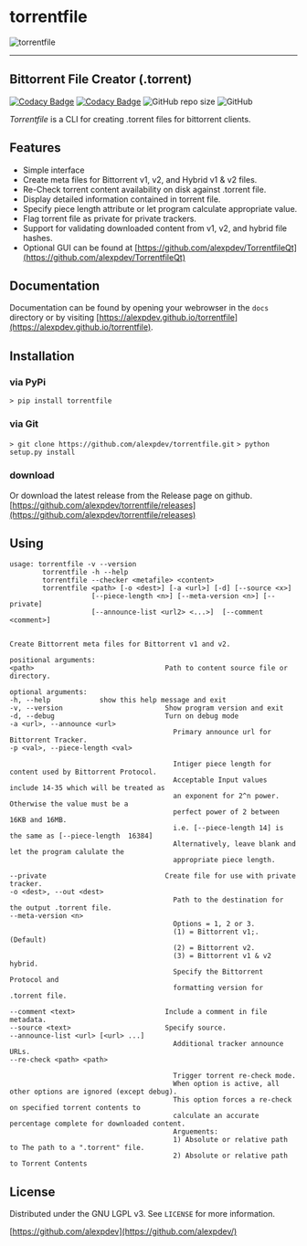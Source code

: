 # torrentfile

![torrentfile](https://github.com/alexpdev/torrentfile/blob/master/assets/torrentfile.png?raw=true)

------

## Bittorrent File Creator (.torrent)

[![Codacy Badge](https://app.codacy.com/project/badge/Grade/2da47ec1b5904538a40230f049a02be4)](https://www.codacy.com/gh/alexpdev/torrentfile/dashboard?utm_source=github.com&utm_medium=referral&utm_content=alexpdev/torrentfile&utm_campaign=Badge_Grade)
[![Codacy Badge](https://app.codacy.com/project/badge/Coverage/2da47ec1b5904538a40230f049a02be4)](https://www.codacy.com/gh/alexpdev/torrentfile/dashboard?utm_source=github.com&utm_medium=referral&utm_content=alexpdev/torrentfile&utm_campaign=Badge_Coverage)
![GitHub repo size](https://img.shields.io/github/repo-size/alexpdev/torrentfile?style=plastic)
![GitHub](https://img.shields.io/github/license/alexpdev/torrentfile?style=plastic)

_Torrentfile_ is a CLI for creating .torrent files for bittorrent clients.

## Features

- Simple interface
- Create meta files for Bittorrent v1, v2, and Hybrid v1 & v2 files.
- Re-Check torrent content availability on disk against .torrent file.
- Display detailed information contained in torrent file.
- Specify piece length attribute or let program calculate appropriate value.
- Flag torrent file as private for private trackers.
- Support for validating downloaded content from v1, v2, and hybrid file hashes.
- Optional GUI can be found at [https://github.com/alexpdev/TorrentfileQt](https://github.com/alexpdev/TorrentfileQt)

## Documentation

Documentation can be found by opening your webrowser in the `docs` directory
or by visiting [https://alexpdev.github.io/torrentfile](https://alexpdev.github.io/torrentfile).

## Installation

### via PyPi

`> pip install torrentfile`

### via Git

`> git clone https://github.com/alexpdev/torrentfile.git`
`> python setup.py install`

### download

Or download the latest release from the Release page on github.
[https://github.com/alexpdev/torrentfile/releases](https://github.com/alexpdev/torrentfile/releases)

## Using

```bash:
usage: torrentfile -v --version
        torrentfile -h --help
        torrentfile --checker <metafile> <content>
        torrentfile <path> [-o <dest>] [-a <url>] [-d] [--source <x>]
                    [--piece-length <n>] [--meta-version <n>] [--private]
                    [--announce-list <url2> <...>]  [--comment <comment>]


Create Bittorrent meta files for Bittorrent v1 and v2.

positional arguments:
<path>                                Path to content source file or directory.

optional arguments:
-h, --help            show this help message and exit
-v, --version                         Show program version and exit
-d, --debug                           Turn on debug mode
-a <url>, --announce <url>
                                        Primary announce url for Bittorrent Tracker.
-p <val>, --piece-length <val>

                                        Intiger piece length for content used by Bittorrent Protocol.
                                        Acceptable Input values include 14-35 which will be treated as
                                        an exponent for 2^n power. Otherwise the value must be a
                                        perfect power of 2 between 16KB and 16MB.
                                        i.e. [--piece-length 14] is the same as [--piece-length  16384]
                                        Alternatively, leave blank and let the program calulate the
                                        appropriate piece length.

--private                             Create file for use with private tracker.
-o <dest>, --out <dest>
                                        Path to the destination for the output .torrent file.
--meta-version <n>
                                        Options = 1, 2 or 3.
                                        (1) = Bittorrent v1;. (Default)
                                        (2) = Bittorrent v2.
                                        (3) = Bittorrent v1 & v2 hybrid.
                                        Specify the Bittorrent Protocol and
                                        formatting version for .torrent file.

--comment <text>                      Include a comment in file metadata.
--source <text>                       Specify source.
--announce-list <url> [<url> ...]
                                        Additional tracker announce URLs.
--re-check <path> <path>

                                        Trigger torrent re-check mode.
                                        When option is active, all other options are ignored (except debug).
                                        This option forces a re-check on specified torrent contents to
                                        calculate an accurate percentage complete for downloaded content.
                                        Arguements:
                                        1) Absolute or relative path to The path to a ".torrent" file.
                                        2) Absolute or relative path to Torrent Contents
```

## License

Distributed under the GNU LGPL v3. See `LICENSE` for more information.

[https://github.com/alexpdev](https://github.com/alexpdev/)
